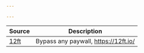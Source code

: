```yaml
---

---
```


| Source | Description
:---|---
| [12ft](https://12ft.io/) | Bypass any paywall, https://12ft.io/<URL>
